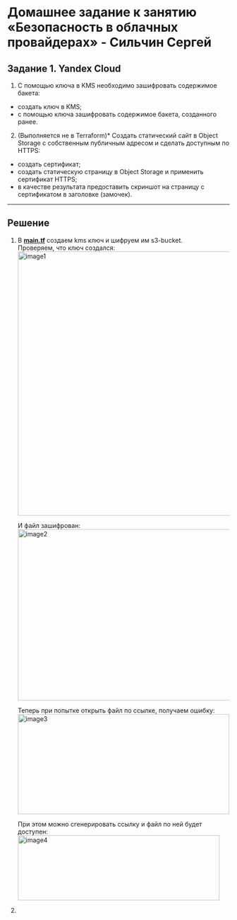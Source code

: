 # Домашнее задание к занятию «Безопасность в облачных провайдерах»  - Сильчин Сергей

## Задание 1. Yandex Cloud   

1. С помощью ключа в KMS необходимо зашифровать содержимое бакета:

 - создать ключ в KMS;
 - с помощью ключа зашифровать содержимое бакета, созданного ранее.
2. (Выполняется не в Terraform)* Создать статический сайт в Object Storage c собственным публичным адресом и сделать доступным по HTTPS:

 - создать сертификат;
 - создать статическую страницу в Object Storage и применить сертификат HTTPS;
 - в качестве результата предоставить скриншот на страницу с сертификатом в заголовке (замочек).

---

## Решение  

1. В [**main.tf**](https://github.com/Daimero88/netology/blob/main/clopro-hw/03/main.tf) создаем kms ключ и шифруем им s3-bucket.  
   Проверяем, что ключ создался:
   <img width="902" height="597" alt="image1" src="https://github.com/user-attachments/assets/c7fe6c4d-9c94-4433-9665-1ad715afbdf2" />  
   
   И файл зашифрован:  
   <img width="498" height="387" alt="image2" src="https://github.com/user-attachments/assets/1b50e311-8431-42a3-8a14-2b7acc5b2534" />  
   
   Теперь при попытке открыть файл по ссылке, получаем ошибку:  
   <img width="479" height="226" alt="image3" src="https://github.com/user-attachments/assets/c553b21f-d824-472b-9682-c030c1b08007" />  

   При этом можно сгенерировать ссылку и файл по ней будет доступен:  
   <img width="457" height="147" alt="image4" src="https://github.com/user-attachments/assets/3f4ffe6a-5d08-42b9-b26f-2549a308d5a3" />  
   
2. 

